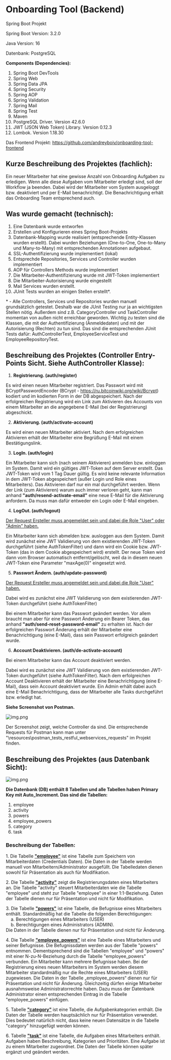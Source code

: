 # Onboarding Tool (Backend)

Spring Boot Projekt

Spring Boot Version: 3.2.0
<p>
Java Version: 16
<p>
Datenbank: PostgreSQL
<p>

<b>Components (Dependencies):</b>
1. Spring Boot DevTools
2. Spring Web
3. Spring Data JPA
4. Spring Security
5. Spring AOP
6. Spring Validation
7. Spring Mail
8. Spring Test
9. Maven
10. PostgreSQL Driver. Version 42.6.0
11. JWT (JSON Web Token) Library. Version 0.12.3 
12. Lombok. Version 1.18.30
<p>
<p>
Das Frontend Projekt: <a href="https://github.com/andreyboiv/onboarding-tool-frontend">https://github.com/andreyboiv/onboarding-tool-frontend</a>
<p>
<p>
<p>
<b><h2>Kurze Beschreibung des Projektes (fachlich):</h2></b>
<p>
Ein neuer Mitarbeiter hat eine gewisse Anzahl von Onboarding Aufgaben zu
erledigen. Wenn alle diese Aufgaben vom Mitarbeiter erledigt sind, 
soll der Workflow ja beenden. 
Dabei wird der Mitarbeiter vom System ausgeloggt bzw. 
deaktiviert und per E-Mail benachrichtigt. Die Benachrichtigung erhält 
das Onboarding Team entsprechend auch.
<p>
<p>
<b><h2>Was wurde gemacht (technisch):</h2></b>

1. Eine Datenbank wurde entworfen
2. Erstellen und Konfigurieren eines Spring Boot-Projekts
3. Datenbank-Mapping wurde realisiert (entsprechende Entity-Klassen wurden erstellt).
   Dabei wurden Beziehungen (One-to-One, One-to-Many und Many-to-Many)
   mit entsprechenden Annotationen aufgebaut.
4. SSL-Authentifizierung wurde implementiert (lokal)
5. Entsprechde Repositories, Services und Controller wurden implementiert
6. AOP für Controllers Methods wurde implementiert
7. Die Mitarbeiter-Authentifizierung wurde mit JWT-Token implementiert
8. Die Mitarbeiter-Autorisierung wurde eingestellt
9. Mail Services wurden erstellt.
10. JUnit Tests wurden an einigen Stellen erstellt*.
<p>
<p>
* - Alle Controllers, Services und Repositories wurden manuell grundsätzlich getestet. 
Deshalb war die JUnit Testing nur ja an wichtigsten Stellen nötig. 
Außerdem sind z.B. CategoryController und TaskController momentan von außen nicht erreichbar geworden. 
Wichtig zu testen sind die Klassen, die mit der Authentifizierung (Anmeldedaten) 
und mit der Autorisierung (Rechten) zu tun sind. Das sind die entsprechenden JUnit Tests 
dafür: AuthControllerTest, EmployeeServiceTest und 
EmployeeRepositoryTest.
<p>
<p>
<p>
<p><b><h2>Beschreibung des Projektes (Controller Entry-Points Sicht. Siehe AuthController Klasse):</h2></b>
<p>

1. <b>Registrierung. (auth/register)</b>

Es wird einen neuen Mitarbeiter registriert. Das Passwort wird mit
BCryptPasswordEncoder (BCrypt - https://ru.bitcoinwiki.org/wiki/Bcrypt) kodiert und im kodierten Form in der DB abgespeichert. 
Nach der erfolgreichen Registrierung wird ein Link 
zum Aktivieren des Accounts 
von einem Mitarbeiter an die 
angegebene E-Mail (bei der Registrierung) abgeschickt.

2.  <b>Aktivierung. (auth/activate-account)</b>

Es wird einen neuen Mitarbeiter aktiviert. Nach dem erfolgreichen 
Aktivieren erhält der Mitarbeiter eine Begrüßung E-Mail mit einem Bestätigungslink.
<p>

3. <b>LogIn. (auth/login)</b>

Ein Mitarbeiter kann sich (nach seinem Aktivieren) anmelden bzw. 
einloggen im System. 
Damit wird ein gültiges JWT-Token auf dem Server erstellt. 
Das JWT-Token wird vom 1 Tag Dauer gültig. 
Es wird keine relevante Information in dem JWT-Token abgespeichert 
(außer Login und Role eines Mitarbeiters). 
Das Aktivieren darf 
nur ein mal durchgeführt werden. 
Wenn der Link (zum Aktivieren) warum auch immer verloren geht, kann man 
anhand <b>"auth/resend-activate-email"</b> 
eine neue E-Mail für die Aktivierung anfordern. 
Da muss man dafür entweder ein Login oder E-Mail eingeben.
<p>

4. <b>LogOut. (auth/logout)</b>

<ins>Der Request Ersteller muss angemeldet sein und dabei die Role "User" oder "Admin" haben.</ins>

Ein Mitarbeiter kann sich abmelden bzw. 
ausloggen aus dem System.
Damit wird zunächst eine JWT Validierung von dem existierenden JWT-Token
durchgeführt (siehe AuthTokenFilter) 
und dann wird ein Cookie bzw. JWT-Token 
(das in dem Cookie abgespeichert wird) erstellt. Der neue Token 
wird dann vom Browser automatisch entfernt/gelöscht, 
weil da in diesem neuen JWT-Token eine Parameter "maxAge(0)"
eingesetzt wird.
<p>

5. <b>Passwort Ändern. (auth/update-password)</b>

<ins>Der Request Ersteller muss angemeldet sein und dabei die Role "User" haben.</ins>

Dabei wird es zunächst eine JWT Validierung von dem existierenden JWT-Token
durchgeführt (siehe AuthTokenFilter)

Bei einem Mitarbeiter kann das Passwort geändert werden.
Vor allem braucht man aber für eine Passwort Änderung ein Bearer Token, 
das anhand <b>"auth/send-reset-password-email"</b> zu erhalten ist.
Nach der erfolgreichen Passwort Änderung erhält der Mitarbeiter eine
Benachrichtigung (eine E-Mail), dass sein Passwort erfolgreich geändert wurde.
<p>

6. <b>Account Deaktivieren. (auth/de-activate-account)</b>

Bei einem Mitarbeiter kann das Account deaktiviert werden.

Dabei wird es zunächst eine JWT Validierung von dem existierenden JWT-Token
durchgeführt (siehe AuthTokenFilter).
Nach dem erfolgreichen Account Deaktivieren erhält der Mitarbeiter eine
Benachrichtigung (eine E-Mail), dass sein Account deaktiviert wurde. Ein Admin erhält 
dabei auch eine E-Mail Benachrichtigung, dass der Mitarbeiter alle Tasks durchgeführt bzw. erledigt hat.
<p>
<p>
<p>

<b>
Siehe Screenshot von Postman.
</b>

![img.png](src/main/resources/readme_images/postman.jpg) 

Der Screenshot zeigt, welche Controller da sind. Die entsprechende Requests 
für Postman kann man unter "\resources\postman_tests_restful_webservices_requests" im Projekt finden.
  
<b><h2>Beschreibung des Projektes (aus Datenbank Sicht):</h2></b>

![img.png](src/main/resources/readme_images/db_sicht.jpg)

<b>Die Datenbank (DB) enthält 8 Tabellen und alle Tabellen haben Primary Key mit Auto_Increment. Das sind die Tabellen:</b>
  
1. employee
2. activity
3. powers
4. employee_powers
5. category
6. task

<b><h3>Beschreibung der Tabellen:</h3></b>
<p>
1. Die Tabelle <b><ins>"employee"</ins></b> ist eine Tabelle zum Speichern von Mitarbeiterdaten (Credentials Daten). 
Die Daten in der Tabelle werden manuell von Mitarbeitern/Administrator ausgefüllt. 
Die Tabelledaten dienen sowohl für Präsentation als auch für Modifikation.
<p>
2. Die Tabelle <b><ins>"activity"</ins></b> zeigt die Registrierungsdaten eines Mitarbeiters an. Die Tabelle "activity" steuert Mitarbeiterdaten wie die Tabelle "employee" und steht zur Tabelle "employee" in einer 1:1-Beziehung.
Daten der Tabelle dienen nur für Präsentation und nicht für Modifikation.
<p>
3. Die Tabelle <b><ins>"powers"</ins></b> ist eine Tabelle, die Befugnisse eines Mitarbeiters enthält. Standardmäßig hat die Tabelle die folgenden Berechtigungen:
<br>
   &nbsp;&nbsp;&nbsp;  a. Berechtigungen eines Mitarbeiters (USER) 
<br>
   &nbsp;&nbsp;&nbsp;  b. Berechtigungen eines Administrators (ADMIN).
<br>
Die Daten in der Tabelle dienen nur für Präsentation und nicht für Änderung.
<p>
4. Die Tabelle <b><ins>"employee_powers"</ins></b> ist eine Tabelle eines Mitarbeiters und seiner Befugnisse. Die Befugnissdaten werden aus der Tabelle "powers" entnommen. Dementsprechend sind die Tabellen "employee" und "powers" mit einer N-zu-N-Beziehung durch die Tabelle "employee_powers" verbunden. Ein Mitarbeiter kann mehrere Befugnisse haben.
Bei der Registrierung eines neuen Mitarbeiters im System werden diesem Mitarbeiter standardmäßig nur die Rechte eines Mitarbeiters (USER) zugewiesen. Die Daten in der Tabelle „employee_powers“ dienen nur für Präsentation und nicht für Änderung. Gleichzeitig dürfen einige Mitarbeiter ausnahmsweise Administratorrechte haben. Dazu muss der Datenbank Administrator einen entsprechenden Eintrag in die Tabelle "employee_powers" einfügen.
<p>
5. Tabelle <b><ins>"category"</ins></b> ist eine Tabelle, die Aufgabenkategorien enthält. 
Die Daten der Tabelle werden hauptsächlich nur für Präsentation verwendet. 
Dies bedeutet natürlich nicht, dass keine neuen Datensätze in die Tabelle "category" hinzugefügt werden können.
<p>
6. Tabelle <b><ins>"task"</ins></b> ist eine Tabelle, die Aufgaben eines Mitarbeiters enthält. Aufgaben haben Beschreibung, Kategorien und Prioritäten. Eine Aufgabe ist zu einem Mitarbeiter zugeordnet. Die Daten der Tabelle können später ergänzt und geändert werden.
